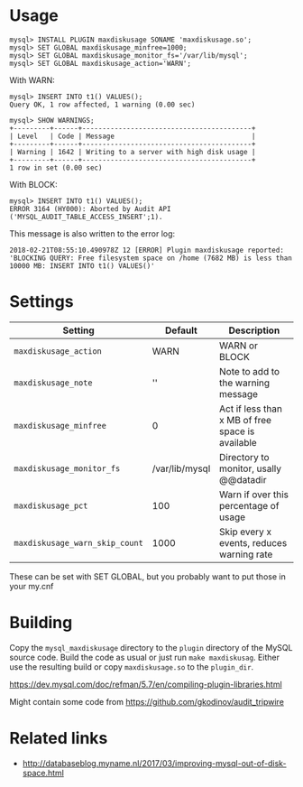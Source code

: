 # Usage
```
mysql> INSTALL PLUGIN maxdiskusage SONAME 'maxdiskusage.so';
mysql> SET GLOBAL maxdiskusage_minfree=1000;
mysql> SET GLOBAL maxdiskusage_monitor_fs='/var/lib/mysql';
mysql> SET GLOBAL maxdiskusage_action='WARN';
```

With WARN:
```
mysql> INSERT INTO t1() VALUES();
Query OK, 1 row affected, 1 warning (0.00 sec)

mysql> SHOW WARNINGS;
+---------+------+------------------------------------------+
| Level   | Code | Message                                  |
+---------+------+------------------------------------------+
| Warning | 1642 | Writing to a server with high disk usage |
+---------+------+------------------------------------------+
1 row in set (0.00 sec)
```

With BLOCK:
```
mysql> INSERT INTO t1() VALUES();
ERROR 3164 (HY000): Aborted by Audit API ('MYSQL_AUDIT_TABLE_ACCESS_INSERT';1).
```

This message is also written to the error log:
```
2018-02-21T08:55:10.490978Z 12 [ERROR] Plugin maxdiskusage reported: 'BLOCKING QUERY: Free filesystem space on /home (7682 MB) is less than 10000 MB: INSERT INTO t1() VALUES()'
```

# Settings

| Setting                        | Default        | Description                                      |
|--------------------------------|----------------|--------------------------------------------------|
| `maxdiskusage_action`          | WARN           | WARN or BLOCK                                    |
| `maxdiskusage_note`            | ''             | Note to add to the warning message               |
| `maxdiskusage_minfree`         | 0              | Act if less than x MB of free space is available |
| `maxdiskusage_monitor_fs`      | /var/lib/mysql | Directory to monitor, usally @@datadir           |
| `maxdiskusage_pct`             | 100            | Warn if over this percentage of usage            |
| `maxdiskusage_warn_skip_count` | 1000           | Skip every x events, reduces warning rate        |

These can be set with SET GLOBAL, but you probably want to put those in your my.cnf

# Building

Copy the `mysql_maxdiskusage` directory to the `plugin` directory of the MySQL source code.
Build the code as usual or just run `make maxdiskusag`.
Either use the resulting build or copy `maxdiskusage.so` to the `plugin_dir`.

https://dev.mysql.com/doc/refman/5.7/en/compiling-plugin-libraries.html

Might contain some code from https://github.com/gkodinov/audit_tripwire

# Related links

* http://databaseblog.myname.nl/2017/03/improving-mysql-out-of-disk-space.html
